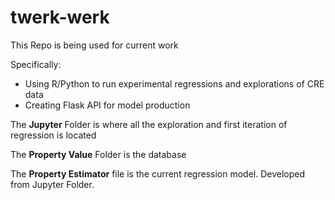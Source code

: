 # twerk-werk

This Repo is being used for current work

Specifically:
 - Using R/Python to run experimental regressions and explorations of CRE data
 - Creating Flask API for model production
 
The **Jupyter** Folder is where all the exploration and first iteration of regression is located

The **Property Value** Folder is the database

The **Property Estimator** file is the current regression model. Developed from Jupyter Folder.

